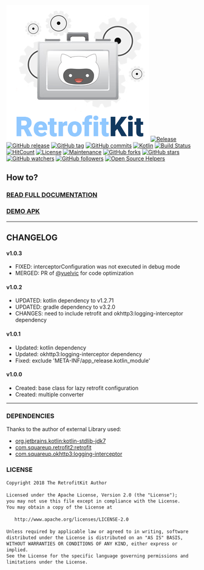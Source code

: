 ![alt text](https://github.com/jamesdeperio/RetrofitKit/blob/master/retrofitkit.png "RetrofitKit")
[![Release](https://jitpack.io/v/jamesdeperio/RetrofitKit.svg)](https://jitpack.io/#jamesdeperio/RetrofitKit)
[![GitHub release](https://img.shields.io/github/release/jamesdeperio/RetrofitKit.svg)](https://GitHub.com/jamesdeperio/RetrofitKit/releases/)
[![GitHub tag](https://img.shields.io/github/tag/jamesdeperio/RetrofitKit.svg)](https://GitHub.com/jamesdeperio/RetrofitKit/tags/)
[![GitHub commits](https://img.shields.io/github/commits-since/jamesdeperio/RetrofitKit/v1.0.3.svg)](https://GitHub.com/jamesdeperio/RetrofitKit/commit/)
[![Kotlin](https://img.shields.io/badge/Kotlin-1.2.71-green.svg?style=flat-square)](http://kotlinlang.org)
[![Build Status](https://img.shields.io/travis/jamesdeperio/RetrofitKit.svg?style=flat-square)](https://travis-ci.org/jamesdeperio/RetrofitKit)
[![HitCount](http://hits.dwyl.io/jamesdeperio/RetrofitKit.svg)](http://hits.dwyl.io/jamesdeperio/RetrofitKit)
[![License](https://img.shields.io/badge/License%20-Apache%202-337ab7.svg)](https://www.apache.org/licenses/LICENSE-2.0)
[![Maintenance](https://img.shields.io/badge/Maintained%3F-yes-green.svg)](https://GitHub.com/jamesdeperio/RetrofitKit/graphs/commit-activity)
[![GitHub forks](https://img.shields.io/github/forks/jamesdeperio/RetrofitKit.svg?style=social&label=Fork&maxAge=2592000)](https://GitHub.com/jamesdeperio/RetrofitKit/network/)
[![GitHub stars](https://img.shields.io/github/stars/jamesdeperio/RetrofitKit.svg?style=social&label=Star&maxAge=2592000)](https://GitHub.com/jamesdeperio/RetrofitKit/stargazers/)
[![GitHub watchers](https://img.shields.io/github/watchers/jamesdeperio/RetrofitKit.svg?style=social&label=Watch&maxAge=2592000)](https://GitHub.com/jamesdeperio/RetrofitKit/watchers/)
[![GitHub followers](https://img.shields.io/github/followers/jamesdeperio.svg?style=social&label=Follow&maxAge=2592000)](https://github.com/jamesdeperio?tab=followers)
[![Open Source Helpers](https://www.codetriage.com/jamesdeperio/retrofitkit/badges/users.svg)](https://www.codetriage.com/jamesdeperio/retrofitkit)
## How to?
### [READ FULL DOCUMENTATION](https://jamesdeperio.github.io/retrofitkit/) 
### [DEMO APK](https://github.com/jamesdeperio/CodePocketBuilderDemo/blob/master/app-debug.apk)
___
## CHANGELOG
#### v1.0.3
* FIXED: interceptorConfiguration was not executed in debug mode
* MERGED: PR of [@yuelvic](https://github.com/yuelvic) for code optimization
#### v1.0.2
* UPDATED: kotlin dependency to v1.2.71
* UPDATED: gradle dependency to v3.2.0
* CHANGES: need to include retrofit and okhttp3:logging-interceptor dependency
#### v1.0.1
* Updated: kotlin dependency
* Updated: okhttp3:logging-interceptor dependency
* Fixed: exclude 'META-INF/app_release.kotlin_module'
#### v1.0.0
* Created: base class for lazy retrofit configuration
* Created: multiple converter
___
### DEPENDENCIES
Thanks to the author of external Library used:
* [org.jetbrains.kotlin:kotlin-stdlib-jdk7](https://github.com/JetBrains/kotlin/tree/master/libraries/stdlib)
* [com.squareup.retrofit2:retrofit](https://github.com/square/retrofit)
* [com.squareup.okhttp3:logging-interceptor](https://github.com/square/okhttp/tree/master/okhttp-logging-interceptor)

### LICENSE
```
Copyright 2018 The RetrofitKit Author

Licensed under the Apache License, Version 2.0 (the "License");
you may not use this file except in compliance with the License.
You may obtain a copy of the License at

   http://www.apache.org/licenses/LICENSE-2.0

Unless required by applicable law or agreed to in writing, software
distributed under the License is distributed on an "AS IS" BASIS,
WITHOUT WARRANTIES OR CONDITIONS OF ANY KIND, either express or implied.
See the License for the specific language governing permissions and
limitations under the License.
```
